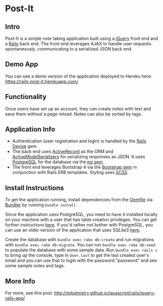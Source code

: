 # Post-It

## Intro
Post-It is a simple note taking application built using a [jQuery][jquery] front end and a [Rails][rails] back end. The front end leverages AJAX to handle user requests spontaneously, communicating to a serialized JSON back end.

## Demo App
You can see a demo version of the application deployed to Heroku here: https://rails-post-it.herokuapp.com/

## Functionality
Once users have set up an account, they can create notes with text and save them without a page reload. Notes can also be sorted by tags.

## Application Info
- Authentication (user registration and login) is handled by the [Rails Devise][devise] gem.
- The back end uses [ActiveRecord][active-record] as the ORM and [ActiveModelSerializers][serializers] for serializing responses as JSON. It uses [PostgreSQL][postgres] for the database via the [pg gem][pg].
- The front end leverages Bootstrap 4 via the [Bootstrap gem][bootstrap-gem] in conjunction with Rails ERB templates. Styling uses [SCSS][scss].

## Install Instructions
To get the application running, install dependencies from the [Gemfile][gemfile] via [Bundler][bundler] by running `bundle install`.

Since the application uses PostgreSQL, you need to have it installed locally on your machine with a user that has table creation privileges. You can get further instructions [here][postgres-local-setup]. If you'd rather not bother with PostgreSQL, you can use an older version of the application that uses SQLite3 [here][old-version-1].

Create the database with `bundle exec rake db:create` and run migrations with `bundle exec rake db:migrate`. You can run `bundle exec rake db:seed` to populate the database with some sample data. Run  `bundle exec rails c` to bring up the console, type in `User.last` to get the last created user's email and you can use that to login with the password "password" and see some sample notes and tags.

## More Info
For more, see this post: http://mitulmistry.github.io/javascript/rails/jquery-rails-app/

[jquery]: https://jquery.com/
[rails]: http://rubyonrails.org/
[devise]: https://github.com/plataformatec/devise
[active-record]: http://guides.rubyonrails.org/active_record_basics.html
[serializers]: https://github.com/rails-api/active_model_serializers
[postgres]: https://www.postgresql.org/
[pg]: https://github.com/ged/ruby-pg
[bootstrap-gem]: https://github.com/twbs/bootstrap-rubygem
[scss]: http://sass-lang.com/
[bundler]: http://bundler.io/
[gemfile]: https://github.com/MitulMistry/post-it/blob/master/Gemfile
[postgres-local-setup]: https://devcenter.heroku.com/articles/heroku-postgresql#local-setup
[old-version-1]: https://github.com/MitulMistry/post-it/tree/0f0001c8e054f6bc3d0da4cb5e98fc4c7a1f1c97
